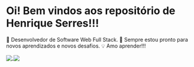 # Oi! Bem vindos aos repositório de Henrique Serres!!!
🎯 Desenvolvedor de Software Web Full Stack.
🌱 Sempre estou pronto para novos aprendizados e novos desafios.
💡 Amo aprender!!!
<div>
<a href="https://github.com/HenriqueSerres/github-readme-stats">
  <img align="center" src="https://github-readme-stats.vercel.app/api/pin/?username=HenriqueSerres&repo=github-readme-stats" />
</a>
<a href="https://github.com/HenriqueSerres/convoychat">
  <img align="center" src="https://github-readme-stats.vercel.app/api/pin/?username=HenriqueSerres&repo=convoychat" />
</a>
</div>
